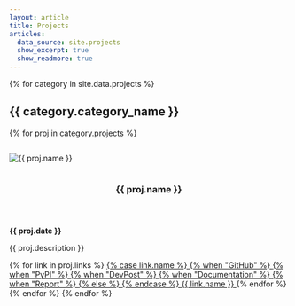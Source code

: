 ```yaml
---
layout: article
title: Projects
articles:
  data_source: site.projects
  show_excerpt: true
  show_readmore: true
---
```


{% for category in site.data.projects %}

## {{ category.category_name }}

  {% for proj in category.projects %}
  <article class="item" style="margin-top: 20px">
    <div class="item__image">
      <img
        class="image image--md image--shadow image--round-corners"
        style="margin-top: 8px;margin-bottom: 15px"
        alt="{{ proj.name }}"
        src="{{ proj.img }}"
      />
    </div>
    <div class="item__content">
      <header>
        <h3 itemprop="headline" class="item__header project-header">
          {{ proj.name }}
        </h3>
      </header>
      <div class="item__description">
        <p class="project-date">
          <b>{{ proj.date }}</b>
        </p>
        <p>{{ proj.description }}</p>
        {% for link in proj.links %}
          <a class="button button--primary button--pill" href="{{ link.url }}">
            {% case link.name %}
              {% when "GitHub" %}
                <i class="fab fa-github"></i>
              {% when "PyPI" %}
                <i class="fab fa-python"></i>
              {% when "DevPost" %}
                <i class="far fa-file-code"></i>
              {% when "Documentation" %}
                <i class="fas fa-book"></i>
              {% when "Report" %}
                <i class="far fa-file-alt"></i>
              {% else %}
                <i class="fas fa-link"></i>
            {% endcase %}
            {{ link.name }}
          </a>
        {% endfor %}
      </div>
    </div>
  </article>
  {% endfor %}
{% endfor %}
